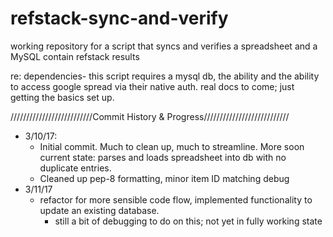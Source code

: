 # refstack-sync-and-verify
working repository for a script that syncs and verifies a spreadsheet and a
MySQL contain refstack results

re: dependencies- this script requires a mysql db, the ability and the ability
to access google spread via their native auth. real docs to come; just getting
the basics set up.

//////////////////////////Commit History & Progress///////////////////////////

* 3/10/17: 
  - Initial commit. Much to clean up, much to streamline. More soon
    current state: parses and loads spreadsheet into db with no duplicate
    entries.
  - Cleaned up pep-8 formatting, minor item ID matching debug
* 3/11/17
  - refactor for more sensible code flow, implemented functionality
    to update an existing database.
    * still a bit of debugging to do on this; not yet in fully working
      state
